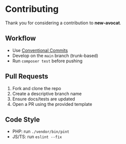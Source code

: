 # Contributing

Thank you for considering a contribution to **new-avocat**.

## Workflow
- Use [Conventional Commits](https://www.conventionalcommits.org/)
- Develop on the `main` branch (trunk-based)
- Run `composer test` before pushing

## Pull Requests
1. Fork and clone the repo
2. Create a descriptive branch name
3. Ensure docs/tests are updated
4. Open a PR using the provided template

## Code Style
- PHP: run `./vendor/bin/pint`
- JS/TS: run `eslint --fix`


